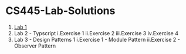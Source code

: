 # CS445-Lab-Solutions
1. [Lab 1](https://github.com/Hamid8542/cs445-lab-solutions/blob/main/Lab%201/Lab-1%20Solutions.pdf)
2. Lab 2 - Typscript
     i.Exercise 1
     ii.Exercise 2
     iii.Exercise 3
     iv.Exercise 4
3. Lab 3 - Design Patterns 1
     i.Exercise 1 - Module Pattern
     ii.Exercise 2 - Observer Pattern
